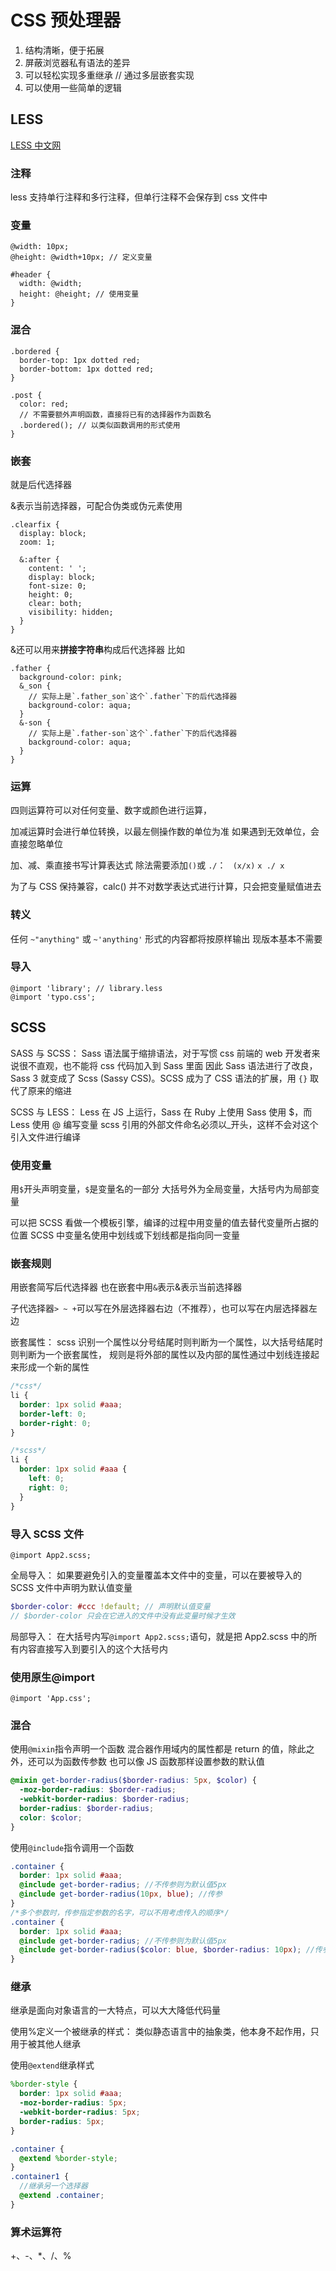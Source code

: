 # CSS 预处理器

1. 结构清晰，便于拓展
2. 屏蔽浏览器私有语法的差异
3. 可以轻松实现多重继承 // 通过多层嵌套实现
4. 可以使用一些简单的逻辑

## LESS

[LESS 中文网](https://less.bootcss.com/#%E6%A6%82%E8%A7%88)

### 注释

less 支持单行注释和多行注释，但单行注释不会保存到 css 文件中

### 变量

```less
@width: 10px;
@height: @width+10px; // 定义变量

#header {
  width: @width;
  height: @height; // 使用变量
}
```

### 混合

```less
.bordered {
  border-top: 1px dotted red;
  border-bottom: 1px dotted red;
}

.post {
  color: red;
  // 不需要额外声明函数，直接将已有的选择器作为函数名
  .bordered(); // 以类似函数调用的形式使用
}
```

### 嵌套

就是后代选择器

&表示当前选择器，可配合伪类或伪元素使用

```less
.clearfix {
  display: block;
  zoom: 1;

  &:after {
    content: ' ';
    display: block;
    font-size: 0;
    height: 0;
    clear: both;
    visibility: hidden;
  }
}
```

&还可以用来**拼接字符串**构成后代选择器
比如

```less
.father {
  background-color: pink;
  &_son {
    // 实际上是`.father_son`这个`.father`下的后代选择器
    background-color: aqua;
  }
  &-son {
    // 实际上是`.father-son`这个`.father`下的后代选择器
    background-color: aqua;
  }
}
```

### 运算

四则运算符可以对任何变量、数字或颜色进行运算，

加减运算时会进行单位转换，以最左侧操作数的单位为准
如果遇到无效单位，会直接忽略单位

加、减、乘直接书写计算表达式
除法需要添加`()`或 `./`： ` (x/x)` `x ./ x`

为了与 CSS 保持兼容，calc() 并不对数学表达式进行计算，只会把变量赋值进去

### 转义

任何 `~"anything"` 或 `~'anything'` 形式的内容都将按原样输出
现版本基本不需要

### 导入

```less
@import 'library'; // library.less
@import 'typo.css';
```

## SCSS

SASS 与 SCSS：
Sass 语法属于缩排语法，对于写惯 css 前端的 web 开发者来说很不直观，也不能将 css 代码加入到 Sass 里面
因此 Sass 语法进行了改良，Sass 3 就变成了 Scss (Sassy CSS)。SCSS 成为了 CSS 语法的扩展，用 `{}` 取代了原来的缩进

SCSS 与 LESS：
Less 在 JS 上运行，Sass 在 Ruby 上使用
Sass 使用 $，而 Less 使用 @ 编写变量
scss 引用的外部文件命名必须以\_开头，这样不会对这个引入文件进行编译

### 使用变量

用`$`开头声明变量，`$`是变量名的一部分
大括号外为全局变量，大括号内为局部变量

可以把 SCSS 看做一个模板引擎，编译的过程中用变量的值去替代变量所占据的位置
SCSS 中变量名使用中划线或下划线都是指向同一变量

### 嵌套规则

用嵌套简写后代选择器
也在嵌套中用`&`表示&表示当前选择器

子代选择器`> ~ +`可以写在外层选择器右边（不推荐），也可以写在内层选择器左边

嵌套属性：
scss 识别一个属性以分号结尾时则判断为一个属性，以大括号结尾时则判断为一个嵌套属性，
规则是将外部的属性以及内部的属性通过中划线连接起来形成一个新的属性

```scss
/*css*/
li {
  border: 1px solid #aaa;
  border-left: 0;
  border-right: 0;
}

/*scss*/
li {
  border: 1px solid #aaa {
    left: 0;
    right: 0;
  }
}
```

### 导入 SCSS 文件

`@import App2.scss; `

全局导入：
如果要避免引入的变量覆盖本文件中的变量，可以在要被导入的 SCSS 文件中声明为默认值变量

```scss
$border-color: #ccc !default; // 声明默认值变量
// $border-color 只会在它进入的文件中没有此变量时候才生效
```

局部导入：
在大括号内写`@import App2.scss;`语句，就是把 App2.scss 中的所有内容直接写入到要引入的这个大括号内

### 使用原生@import

`@import 'App.css';`

### 混合

使用`@mixin`指令声明一个函数
混合器作用域内的属性都是 return 的值，除此之外，还可以为函数传参数
也可以像 JS 函数那样设置参数的默认值

```scss
@mixin get-border-radius($border-radius: 5px, $color) {
  -moz-border-radius: $border-radius;
  -webkit-border-radius: $border-radius;
  border-radius: $border-radius;
  color: $color;
}
```

使用`@include`指令调用一个函数

```scss
.container {
  border: 1px solid #aaa;
  @include get-border-radius; //不传参则为默认值5px
  @include get-border-radius(10px, blue); //传参
}
/*多个参数时，传参指定参数的名字，可以不用考虑传入的顺序*/
.container {
  border: 1px solid #aaa;
  @include get-border-radius; //不传参则为默认值5px
  @include get-border-radius($color: blue, $border-radius: 10px); //传参
}
```

### 继承

继承是面向对象语言的一大特点，可以大大降低代码量

使用%定义一个被继承的样式：
类似静态语言中的抽象类，他本身不起作用，只用于被其他人继承

使用`@extend`继承样式

```scss
%border-style {
  border: 1px solid #aaa;
  -moz-border-radius: 5px;
  -webkit-border-radius: 5px;
  border-radius: 5px;
}

.container {
  @extend %border-style;
}
.container1 {
  //继承另一个选择器
  @extend .container;
}
```

### 算术运算符

+、-、\*、/、%
